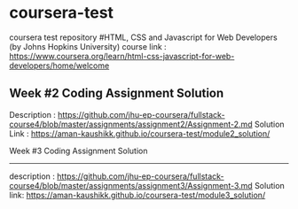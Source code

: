 # coursera-test
coursera test repository
#HTML, CSS and Javascript for Web Developers (by Johns Hopkins University)
course link : https://www.coursera.org/learn/html-css-javascript-for-web-developers/home/welcome

Week #2 Coding Assignment Solution
------------------------------------------------------------
Description   : https://github.com/jhu-ep-coursera/fullstack-course4/blob/master/assignments/assignment2/Assignment-2.md
Solution Link : https://aman-kaushikk.github.io/coursera-test/module2_solution/

Week #3 Coding Assignment Solution

-------------------------------------------------------------
description  : https://github.com/jhu-ep-coursera/fullstack-course4/blob/master/assignments/assignment3/Assignment-3.md
Solution link: https://aman-kaushikk.github.io/coursera-test/module3_solution/
